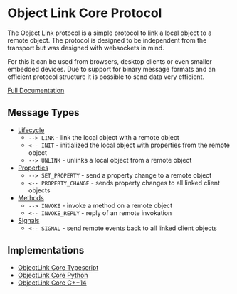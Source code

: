 # Object Link Core Protocol

The Object Link protocol is a simple protocol to link a local object to a remote object. The protocol is designed to be independent from the transport but was designed with websockets in mind.

For this it can be used from browsers, desktop clients or even smaller embedded devices. Due to support for binary message formats and an efficient protocol structure it is possible to send data very efficient.

[Full Documentation](https://objectlink.netlify.app/)


## Message Types

* [Lifecycle](lifecycle)
	* `--> LINK` - link the local object with a remote object
	* `<-- INIT` - initialized the local object with properties from the remote object
	* `--> UNLINK` - unlinks a local object from a remote object
* [Properties](properties)
    * `--> SET_PROPERTY`  - send a property change to a remote object
	* `<-- PROPERTY_CHANGE` - sends property changes to all linked client objects
* [Methods](methods)
	* `--> INVOKE` - invoke a method on a remote object
	* `<-- INVOKE_REPLY` - reply of an remote invokation
* [Signals](signals)
	* `<-- SIGNAL` - send remote events back to all linked client objects


## Implementations

* [ObjectLink Core Typescript](https://github.com/apigear-io/objectlink-core-typescript)
* [ObjectLink Core Python](https://github.com/apigear-io/objectlink-core-python)
* [ObjectLink Core C++14](https://github.com/apigear-io/objectlink-core-cpp)


